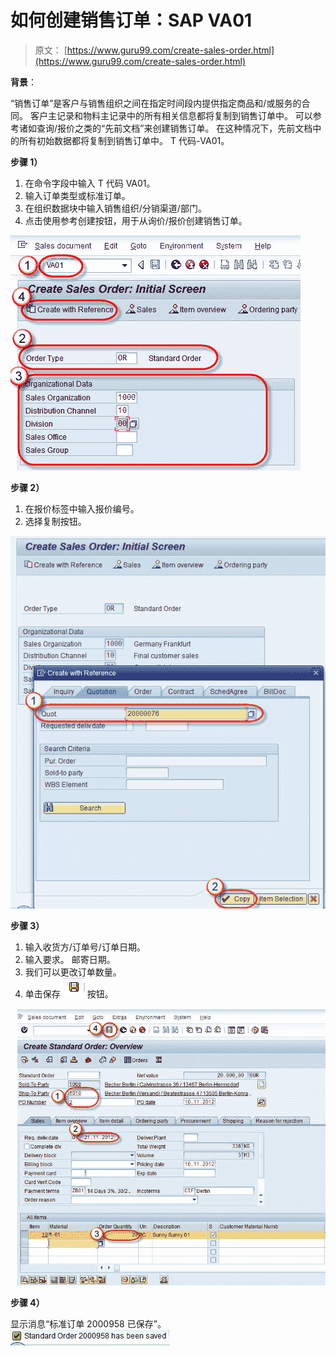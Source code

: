 # 如何创建销售订单：SAP VA01

> 原文： [https://www.guru99.com/create-sales-order.html](https://www.guru99.com/create-sales-order.html)

**背景**：

“销售订单”是客户与销售组织之间在指定时间段内提供指定商品和/或服务的合同。 客户主记录和物料主记录中的所有相关信息都将复制到销售订单中。 可以参考诸如查询/报价之类的“先前文档”来创建销售订单。 在这种情况下，先前文档中的所有初始数据都将复制到销售订单中。 T 代码-VA01。

**步骤 1）**

1.  在命令字段中输入 T 代码 VA01。
2.  输入订单类型或标准订单。
3.  在组织数据块中输入销售组织/分销渠道/部门。
4.  点击使用参考创建按钮，用于从询价/报价创建销售订单。

![](img/8c475525cea1bf26f6a56178838f8633.png)

**步骤 2）**

1.  在报价标签中输入报价编号。
2.  选择复制按钮。

![](img/3f1c7d3f9985971f5acae9483e8663cf.png)

**步骤 3）**

1.  输入收货方/订单号/订单日期。
2.  输入要求。 邮寄日期。
3.  我们可以更改订单数量。
4.  单击保存 ![](img/67b6890b50912b5724031d675b3b0784.png) 按钮。

![](img/b072c8558fefdf4c7ab80e5a94245b9f.png)

**步骤 4）**

显示消息“标准订单 2000958 已保存”。 ![](img/16b4514a5af6011a84c2b8337e46821a.png)